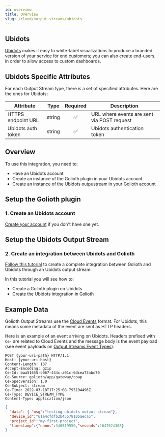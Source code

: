 ```yaml
---
id: overview
title: Overview
slug: /cloud/output-streams/ubidots
---
```


## Ubidots

[Ubidots](https://ubidots.com/) makes it easy to white-label visualizations to produce a
branded version of your service for end customers; you can also create end-users, in order
to allow access to custom dashboards.

## Ubidots Specific Attributes

For each Output Stream type, there is a set of specified attributes. Here are the ones for Ubidots:

| Attribute        | Type   | Required | Description                                                                                                                                                                                    |
| ---------------- | ------ |:--------:| ---------------------------------------------------------------------------------------------------------------------------------------------------------------------------------------------- |
| HTTPS endpoint URL | string | ✅       | URL where events are sent via POST request |
| Ubidots auth token | string| ✅| Ubidots authentication token |

## Overview

To use this integration, you need to:
- Have an Ubidots account
- Create an instance of the Golioth plugin in your Ubidots account
- Create an instance of the Ubidots outpustream in your Golioth account

## Setup the Golioth plugin 

### 1. Create an Ubidots account

[Create your account](https://industrial.ubidots.com/accounts/signup_industrial/) if you don't have one yet.

## Setup the Ubidots Output Stream

### 2. Create an integration between Ubidots and Golioth

[Follow this
tutorial](https://help.ubidots.com/en/articles/6022705-plugins-integrate-golioth-output-streams-with-ubidots)
to create a complete integration between Golioth and Ubidots through an Ubidots output
stream.

In this tutorial you will see how to:
- Create a Golioth plugin on Ubidots
- Create the Ubidots integration in Golioth

## Example Data

Golioth Output Streams use the [Cloud Events](https://cloudevents.io) format. For Ubidots, this means some metadata of the event are sent as HTTP headers.

Here is an example of an event arriving on Ubidots. Headers prefixed with `Ce-` are related to Cloud Events and the message body is the event payload (see event payloads on [Output Streams Event Types](/cloud/output-streams/event-types/events)).

```
POST {your-uri-path} HTTP/1.1
Host: {your-uri-host}
Content-Length: 137
Accept-Encoding: gzip
Ce-Id: baa51655-c067-444c-a91c-6dcea73abc70
Ce-Source: golioth/app/gateway/coap
Ce-Specversion: 1.0
Ce-Subject: stream
Ce-Time: 2022-03-18T17:25:08.795194496Z
Ce-Type: DEVICE_STREAM_TYPE
Content-Type: application/json
```

```json
{
  "data": { "msg":"testing ubidots output stream"},
  "device_id":"61a4cfdfb2b45578105aeca5",
  "project_id":"my-first-project",
  "timestamp":{"nanos":346519550,"seconds":1647624308}
}
```
